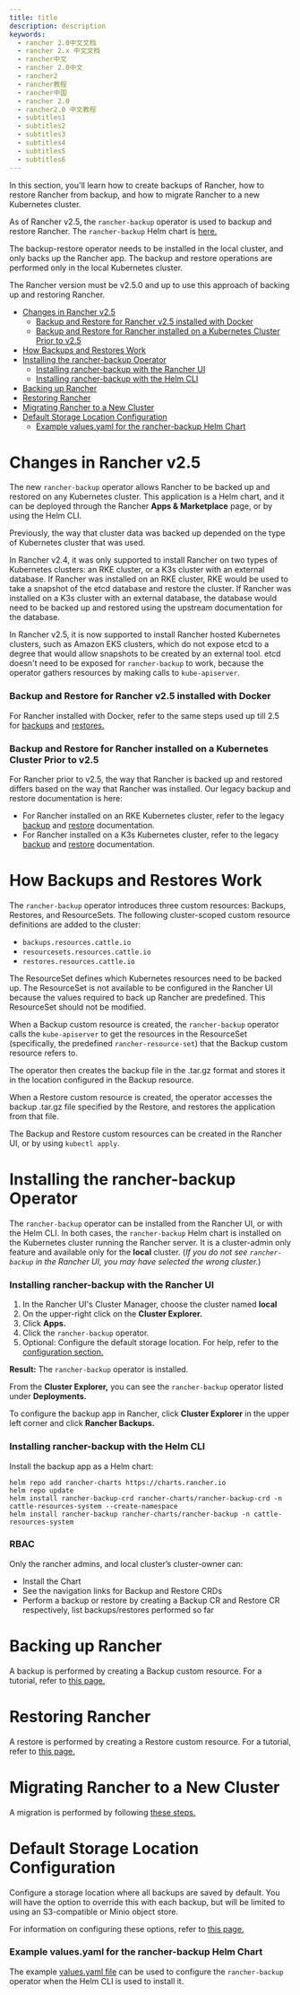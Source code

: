 ```yaml
---
title: title
description: description
keywords:
  - rancher 2.0中文文档
  - rancher 2.x 中文文档
  - rancher中文
  - rancher 2.0中文
  - rancher2
  - rancher教程
  - rancher中国
  - rancher 2.0
  - rancher2.0 中文教程
  - subtitles1
  - subtitles2
  - subtitles3
  - subtitles4
  - subtitles5
  - subtitles6
---
```


In this section, you'll learn how to create backups of Rancher, how to restore Rancher from backup, and how to migrate Rancher to a new Kubernetes cluster.

As of Rancher v2.5, the `rancher-backup` operator is used to backup and restore Rancher. The `rancher-backup` Helm chart is [here.](https://github.com/rancher/charts/tree/main/charts/rancher-backup)

The backup-restore operator needs to be installed in the local cluster, and only backs up the Rancher app. The backup and restore operations are performed only in the local Kubernetes cluster.

The Rancher version must be v2.5.0 and up to use this approach of backing up and restoring Rancher.

- [Changes in Rancher v2.5](#changes-in-rancher-v2-5)
  - [Backup and Restore for Rancher v2.5 installed with Docker](#backup-and-restore-for-rancher-v2-5-installed-with-docker)
  - [Backup and Restore for Rancher installed on a Kubernetes Cluster Prior to v2.5](#backup-and-restore-for-rancher-installed-on-a-kubernetes-cluster-prior-to-v2-5)
- [How Backups and Restores Work](#how-backups-and-restores-work)
- [Installing the rancher-backup Operator](#installing-the-rancher-backup-operator)
  - [Installing rancher-backup with the Rancher UI](#installing-rancher-backup-with-the-rancher-ui)
  - [Installing rancher-backup with the Helm CLI](#installing-rancher-backup-with-the-helm-cli)
- [Backing up Rancher](#backing-up-rancher)
- [Restoring Rancher](#restoring-rancher)
- [Migrating Rancher to a New Cluster](#migrating-rancher-to-a-new-cluster)
- [Default Storage Location Configuration](#default-storage-location-configuration)
  - [Example values.yaml for the rancher-backup Helm Chart](#example-values-yaml-for-the-rancher-backup-helm-chart)

# Changes in Rancher v2.5

The new `rancher-backup` operator allows Rancher to be backed up and restored on any Kubernetes cluster. This application is a Helm chart, and it can be deployed through the Rancher **Apps & Marketplace** page, or by using the Helm CLI.

Previously, the way that cluster data was backed up depended on the type of Kubernetes cluster that was used.

In Rancher v2.4, it was only supported to install Rancher on two types of Kubernetes clusters: an RKE cluster, or a K3s cluster with an external database. If Rancher was installed on an RKE cluster, RKE would be used to take a snapshot of the etcd database and restore the cluster. If Rancher was installed on a K3s cluster with an external database, the database would need to be backed up and restored using the upstream documentation for the database.

In Rancher v2.5, it is now supported to install Rancher hosted Kubernetes clusters, such as Amazon EKS clusters, which do not expose etcd to a degree that would allow snapshots to be created by an external tool. etcd doesn't need to be exposed for `rancher-backup` to work, because the operator gathers resources by making calls to `kube-apiserver`.

### Backup and Restore for Rancher v2.5 installed with Docker

For Rancher installed with Docker, refer to the same steps used up till 2.5 for [backups](./docker-installs/docker-backups) and [restores.](./docker-installs/docker-backups)

### Backup and Restore for Rancher installed on a Kubernetes Cluster Prior to v2.5

For Rancher prior to v2.5, the way that Rancher is backed up and restored differs based on the way that Rancher was installed. Our legacy backup and restore documentation is here:

- For Rancher installed on an RKE Kubernetes cluster, refer to the legacy [backup](/rancher/v2.x/en/backups/legacy/backup/ha-backups) and [restore](/rancher/v2.x/en/backups/legacy/restore/rke-restore) documentation.
- For Rancher installed on a K3s Kubernetes cluster, refer to the legacy [backup](/rancher/v2.x/en/backups/legacy/backup/k3s-backups) and [restore](/rancher/v2.x/en/backups/legacy/restore/k3s-restore) documentation.

# How Backups and Restores Work

The `rancher-backup` operator introduces three custom resources: Backups, Restores, and ResourceSets. The following cluster-scoped custom resource definitions are added to the cluster:

- `backups.resources.cattle.io`
- `resourcesets.resources.cattle.io`
- `restores.resources.cattle.io`

The ResourceSet defines which Kubernetes resources need to be backed up. The ResourceSet is not available to be configured in the Rancher UI because the values required to back up Rancher are predefined. This ResourceSet should not be modified.

When a Backup custom resource is created, the `rancher-backup` operator calls the `kube-apiserver` to get the resources in the ResourceSet (specifically, the predefined `rancher-resource-set`) that the Backup custom resource refers to.

The operator then creates the backup file in the .tar.gz format and stores it in the location configured in the Backup resource.

When a Restore custom resource is created, the operator accesses the backup .tar.gz file specified by the Restore, and restores the application from that file.

The Backup and Restore custom resources can be created in the Rancher UI, or by using `kubectl apply`.

# Installing the rancher-backup Operator

The `rancher-backup` operator can be installed from the Rancher UI, or with the Helm CLI. In both cases, the `rancher-backup` Helm chart is installed on the Kubernetes cluster running the Rancher server. It is a cluster-admin only feature and available only for the **local** cluster. (_If you do not see `rancher-backup` in the Rancher UI, you may have selected the wrong cluster._)

### Installing rancher-backup with the Rancher UI

1. In the Rancher UI's Cluster Manager, choose the cluster named **local**
1. On the upper-right click on the **Cluster Explorer.**
1. Click **Apps.**
1. Click the `rancher-backup` operator.
1. Optional: Configure the default storage location. For help, refer to the [configuration section.](./configuration/storage-config)

**Result:** The `rancher-backup` operator is installed.

From the **Cluster Explorer,** you can see the `rancher-backup` operator listed under **Deployments.**

To configure the backup app in Rancher, click **Cluster Explorer** in the upper left corner and click **Rancher Backups.**

### Installing rancher-backup with the Helm CLI

Install the backup app as a Helm chart:

```
helm repo add rancher-charts https://charts.rancher.io
helm repo update
helm install rancher-backup-crd rancher-charts/rancher-backup-crd -n cattle-resources-system --create-namespace
helm install rancher-backup rancher-charts/rancher-backup -n cattle-resources-system
```

### RBAC

Only the rancher admins, and local cluster’s cluster-owner can:

- Install the Chart
- See the navigation links for Backup and Restore CRDs
- Perform a backup or restore by creating a Backup CR and Restore CR respectively, list backups/restores performed so far

# Backing up Rancher

A backup is performed by creating a Backup custom resource. For a tutorial, refer to [this page.](./back-up-rancher)

# Restoring Rancher

A restore is performed by creating a Restore custom resource. For a tutorial, refer to [this page.](./restoring-rancher)

# Migrating Rancher to a New Cluster

A migration is performed by following [these steps.](./migrating-rancher)

# Default Storage Location Configuration

Configure a storage location where all backups are saved by default. You will have the option to override this with each backup, but will be limited to using an S3-compatible or Minio object store.

For information on configuring these options, refer to [this page.](./configuration/storage-config)

### Example values.yaml for the rancher-backup Helm Chart

The example [values.yaml file](./configuration/storage-config/#example-values-yaml-for-the-rancher-backup-helm-chart) can be used to configure the `rancher-backup` operator when the Helm CLI is used to install it.
